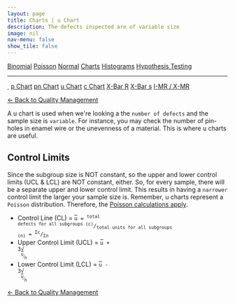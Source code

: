 ```yaml
---
layout: page
title: Charts | u Chart
description: The defects inspected are of variable size
image: nil
nav-menu: false
show_tile: false
---
```


<a href="../binomial.html" class="button small">Binomial</a>
<a href="../poisson.html" class="button small">Poisson</a>
<a href="../normal" class="button small">Normal</a>
<a href="./" class="button special small">Charts</a>
<a href="../histograms.html" class="button small">Histograms</a>
<a href="../hypothesis-testing.html" class="button small">Hypothesis Testing</a>

<hr />

<a href="./" style="border-bottom: none;"><i class="icon fa-home">&nbsp;</i></a>
<a href="p.html" class="button small">p Chart</a>
<a href="pn.html" class="button small">pn Chart</a>
<a href="u.html" class="button special small">u Chart</a>
<a href="c.html" class="button small">c Chart</a>
<a href="xbar-r.html" class="button small">X-Bar R</a>
<a href="xbar-s.html" class="button small">X-Bar s</a>
<a href="i-mr_x-mr.html" class="button small">I-MR / X-MR</a>

<a href="/quality-management">&#x2190; Back to Quality Management</a>

A u chart is used when we're looking a the `number of defects` and the sample size is `variable`.  For instance, you may check the number of pin-holes in enamel wire or the unevenness of a material.  This is where u charts are useful.

## Control Limits

Since the subgroup size is NOT constant, so the upper and lower control limits (UCL & LCL) are NOT constant, either.  So, for every sample, there will be a separate upper and lower control limit.  This results in having a `narrower` control limit the larger your sample size is.  Remember, u charts represent a `Poisson` distribution.  Therefore, the <a href="../poisson.html">Poisson calculations apply</a>.

* Control Line (CL) = <code><span style="text-decoration: overline;">u</span> = <sup>total defects for all subgroups (c)</sup>/<sub>total units for all subgroups (n)</sub> = <sup>&Sigma;c</sup>/<sub>&Sigma;n</sub></code>
* Upper Control Limit (UCL) = <code><span style="text-decoration: overline;">u</span> + 3&radic;<span style="text-decoration: overline;"> </span>&nbsp;<sup><span style="text-decoration: overline;">u</span></sup>&frasl;<sub>n</sub></code>
* Lower Control Limit (LCL) = <code><span style="text-decoration: overline;">u</span> - 3&radic;<span style="text-decoration: overline;"> </span>&nbsp;<sup><span style="text-decoration: overline;">u</span></sup>&frasl;<sub>n</sub></code>


<a href="/quality-management">&#x2190; Back to Quality Management</a>